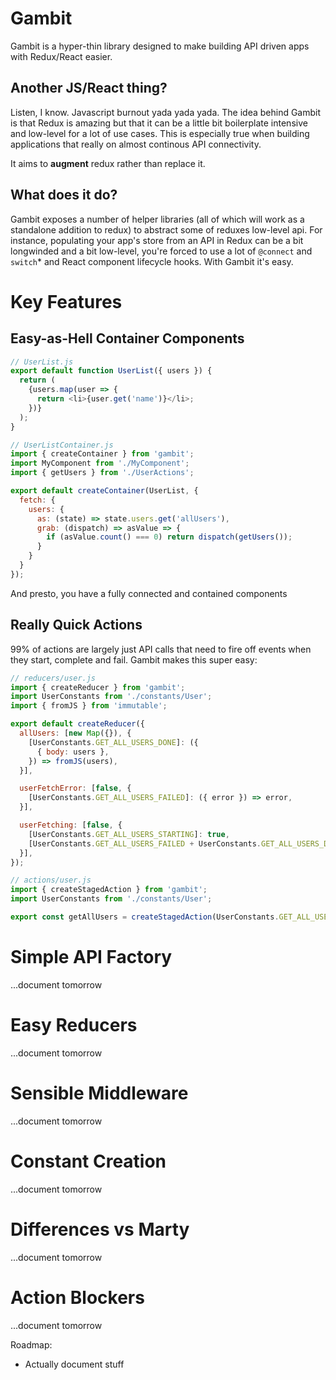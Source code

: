 # Gambit

Gambit is a hyper-thin library designed to make building API driven apps with Redux/React easier.

## Another JS/React thing?

Listen, I know. Javascript burnout yada yada yada. The idea behind Gambit is that Redux is amazing but that it can be a little bit boilerplate intensive and low-level for a lot of use cases. This is especially true when building applications that really on almost continous API connectivity.

It aims to **augment** redux rather than replace it.

## What does it do?

Gambit exposes a number of helper libraries (all of which will work as a standalone addition to redux) to abstract some of reduxes low-level api. For instance, populating your app's store from an API in Redux can be a bit longwinded and a bit low-level, you're forced to use a lot of `@connect` and `switch`* and React component lifecycle hooks. With Gambit it's easy.

# Key Features

## Easy-as-Hell Container Components

```javascript
// UserList.js
export default function UserList({ users }) {
  return (
    {users.map(user => {
      return <li>{user.get('name')}</li>;
    })}
  );
}

// UserListContainer.js
import { createContainer } from 'gambit';
import MyComponent from './MyComponent';
import { getUsers } from './UserActions';

export default createContainer(UserList, {
  fetch: {
    users: {
      as: (state) => state.users.get('allUsers'),
      grab: (dispatch) => asValue => {
        if (asValue.count() === 0) return dispatch(getUsers());
      }
    }
  }
});
```

And presto, you have a fully connected and contained components

## Really Quick Actions

99% of actions are largely just API calls that need to fire off events when they start, complete and fail. Gambit makes this super easy:

```javascript
// reducers/user.js
import { createReducer } from 'gambit';
import UserConstants from './constants/User';
import { fromJS } from 'immutable';

export default createReducer({
  allUsers: [new Map({}), {
    [UserConstants.GET_ALL_USERS_DONE]: ({
      { body: users },
    }) => fromJS(users),
  }],

  userFetchError: [false, {
    [UserConstants.GET_ALL_USERS_FAILED]: ({ error }) => error,
  }],

  userFetching: [false, {
    [UserConstants.GET_ALL_USERS_STARTING]: true,
    [UserConstants.GET_ALL_USERS_FAILED + UserConstants.GET_ALL_USERS_DONE]: false,
  }],
});

// actions/user.js
import { createStagedAction } from 'gambit';
import UserConstants from './constants/User';

export const getAllUsers = createStagedAction(UserConstants.GET_ALL_USERS, api => api.users.getUsers);
```

# Simple API Factory
...document tomorrow

# Easy Reducers
...document tomorrow

# Sensible Middleware
...document tomorrow

# Constant Creation
...document tomorrow

# Differences vs Marty
...document tomorrow

# Action Blockers
...document tomorrow


Roadmap:
* Actually document stuff
